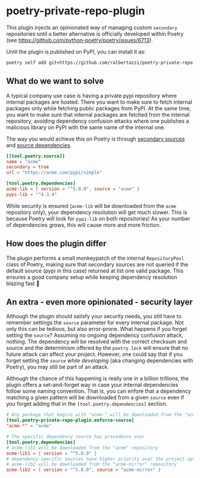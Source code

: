 # poetry-private-repo-plugin

This plugin injects an opinionated way of managing custom `secondary` repositories until a better alternative is officially developed within Poetry (see https://github.com/python-poetry/poetry/issues/6713).

Until the plugin is published on PyPI, you can install it as:
```bash
poetry self add git+https://github.com/ralbertazzi/poetry-private-repo-plugin.git#1.1.0
```

## What do we want to solve

A typical company use case is having a private pypi repository where internal packages are hosted. There you want to make sure to fetch internal packages only while fetching public packages from PyPI. At the same time, you want to make sure that internal packages are fetched from the internal repository, avoiding dependency confusion attacks where one publishes a malicious library on PyPI with the same name of the internal one.

The way you would achieve this on Poetry is through [secondary sources](https://python-poetry.org/docs/repositories#secondary-package-sources) and [source dependencies](https://python-poetry.org/docs/dependency-specification/#source-dependencies).
```toml
[[tool.poetry.source]]
name = "acme"
secondary = true
url = "https://acme.com/pypi/simple"

[tool.poetry.dependencies]
acme-lib = { version = "^5.0.0", source = "acme" }
pypi-lib = "^4.3.4"
```

While security is ensured (`acme-lib` will be downloaded from the `acme` repository only), your dependency resolution will get much slower. This is because Poetry will look for `pypi-lib` on both repositories! As your number of dependencies grows, this will cause more and more friction.

## How does the plugin differ

The plugin performs a small monkeypatch of the internal `RepositoryPool` class of Poetry, making sure that secondary sources are not queried if the default source (pypi in this case) returned at list one valid package. This ensures a good company setup while keeping dependency resolution blazing fast 🏃

## An extra - even more opinionated - security layer

Although the plugin should satisfy your security needs, you still have to remember settings the `source` parameter for every internal package. Not only this can be tedious, but also error-prone. What happens if you forget setting the `source`? Assuming no ongoing dependency confusion attack, nothing. The dependency will be resolved with the correct checksum and source and the determinism offered by the `poetry.lock` will ensure that no future attack can affect your project. However, one could say that if you forget setting the `source` _while developing_ (aka changing dependencies with Poetry), you may still be part of an attack.

Although the chance of this happening is really one in a billion trillions, the plugin offers a set-and-forget way in case your internal dependencies follow some naming convention. That is, you can enfore that a dependency matching a given pattern will be downloaded from a given `source` even if you forget adding that in the `[tool.poetry.dependencies]` section.

```toml
# Any package that begins with "acme-" will be downloaded from the "acme" repository
[tool.poetry-private-repo-plugin.enforce-source]
"acme-*" = "acme"

# The specific dependency source has precedence over
[tool.poetry.dependencies]
# acme-lib1 will be downloaded from the "acme" repository
acme-lib1 = { version = "^5.0.0" }
# dependency-specific sources have higher priority over the project option, so
# acme-lib2 will be downloaded from the "acme-mirror" repository
acme-lib2 = { version = "^5.0.0", source = "acme-mirror" }
```

